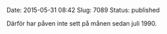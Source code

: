 Date: 2015-05-31 08:42
Slug: 7089
Status: published

Därför har påven inte sett på månen sedan juli 1990.

